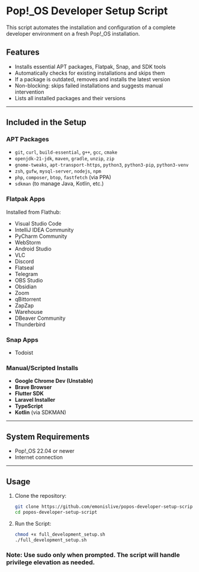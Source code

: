 # Pop!_OS Developer Setup Script

This script automates the installation and configuration of a complete developer environment on a fresh Pop!_OS installation.

## Features

- Installs essential APT packages, Flatpak, Snap, and SDK tools
- Automatically checks for existing installations and skips them
- If a package is outdated, removes and installs the latest version
- Non-blocking: skips failed installations and suggests manual intervention
- Lists all installed packages and their versions

---

## Included in the Setup

### APT Packages

- `git`, `curl`, `build-essential`, `g++`, `gcc`, `cmake`
- `openjdk-21-jdk`, `maven`, `gradle`, `unzip`, `zip`
- `gnome-tweaks`, `apt-transport-https`, `python3`, `python3-pip`, `python3-venv`
- `zsh`, `gufw`, `mysql-server`, `nodejs`, `npm`
- `php`, `composer`, `btop`, `fastfetch` (via PPA)
- `sdkman` (to manage Java, Kotlin, etc.)

### Flatpak Apps

Installed from Flathub:
- Visual Studio Code
- IntelliJ IDEA Community
- PyCharm Community
- WebStorm
- Android Studio
- VLC
- Discord
- Flatseal
- Telegram
- OBS Studio
- Obsidian
- Zoom
- qBittorrent
- ZapZap
- Warehouse
- DBeaver Community
- Thunderbird

### Snap Apps

- Todoist

### Manual/Scripted Installs

- **Google Chrome Dev (Unstable)**
- **Brave Browser**
- **Flutter SDK**
- **Laravel Installer**
- **TypeScript**
- **Kotlin** (via SDKMAN)

---

## System Requirements

- Pop!_OS 22.04 or newer
- Internet connection

---

## Usage

1. Clone the repository:
   ```bash
   git clone https://github.com/emonislive/popos-developer-setup-script.git
   cd popos-developer-setup-script
   ```
2. Run the Script:
   ```bash
   chmod +x full_development_setup.sh
   ./full_development_setup.sh
   ```
### Note: Use sudo only when prompted. The script will handle privilege elevation as needed.
